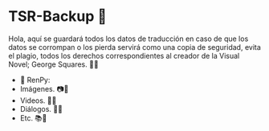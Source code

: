 # TSR-Backup 🎀
Hola, aquí se guardará todos los datos de traducción en caso de que los datos se corrompan o los pierda servirá como una copia de seguridad, evita el plagio, todos los derechos correspondientes al creador de la Visual Novel; George Squares. 🌿🎀
-	🎀 RenPy:
-	Imágenes. 📷🎀
-	Videos. 🎥🎀
-	Diálogos. 💬🎀
-	Etc. 📚🎀
